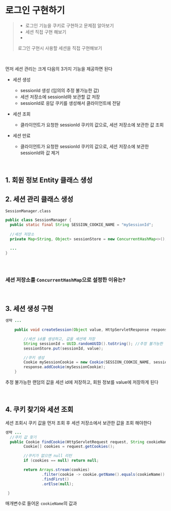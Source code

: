 # 로그인 구현하기
> - 로그인 기능을 쿠키로 구현하고 문제점 알아보기
> - 세션 직접 구현 해보기
> - 
> 로그인 구현시 사용할 세션을 직접 구현해보기

<br>

먼저 세션 관리는 크게 다음의 3가지 기능을 제공하면 된다

- 세션 생성
  - sessionId 생성 (임의의 추정 불가능한 값)
  - 세션 저장소에 sessionId와 보관할 값 저장
  - sessionId로 응답 쿠키를 생성해서 클라이언트에 전달

- 세션 조회
  - 클라이언트가 요청한 sessionId 쿠키의 값으로, 세션 저장소에 보관한 값 조회

- 세션 만료
  - 클라이언트가 요청한 sessionId 쿠키의 값으로, 세션 저장소에 보관한 sessionId와 값 제거

<br>

## 1. 회원 정보 Entity 클래스 생성

## 2. 세션 관리 클래스 생성

`SessionManager.class`

```java
public class SessionManager {
  public static final String SESSION_COOKIE_NAME = "mySessionId";
  
  //세션 저장소
  private Map<String, Object> sessionStore = new ConcurrentHashMap<>();
  
  ...
}
```

### 

<br>

### 세션 저장소를 `ConcurrentHashMap`으로 설정한 이유는?

<br>

## 3. 세션 생성 구현

```java
생략 ...

    public void createSession(Object value, HttpServletResponse response) {

        //세션 id를 생성하고, 값을 세션에 저장
        String sessionId = UUID.randomUUID().toString(); //추정 불가능한 랜덤 값 = UUID값
        sessionStore.put(sessionId, value);

        //쿠키 생성
        Cookie mySessionCookie = new Cookie(SESSION_COOKIE_NAME, sessionId);
        response.addCookie(mySessionCookie);
    }
```

추정 불가능한 랜덤의 값을 세션 id에 저장하고, 회원 정보를 value에 저장하게 된다

<br>

## 4. 쿠키 찾기와 세션 조회

세션 조회시 쿠키 값을 먼저 조회 후 세션 저장소에서 보관한 값을 조회 해야한다

```java
생략 ...
  //쿠키 값 찾기
  public Cookie findCookie(HttpServletRequest request, String cookieName) {
        Cookie[] cookies = request.getCookies();

        //쿠키가 없으면 null 리턴
        if (cookies == null) return null;

        return Arrays.stream(cookies)
                .filter(cookie -> cookie.getName().equals(cookieName))
                .findFirst()
                .orElse(null);

 }
```

매개변수로 들어온 `cookieName`의 값과 

